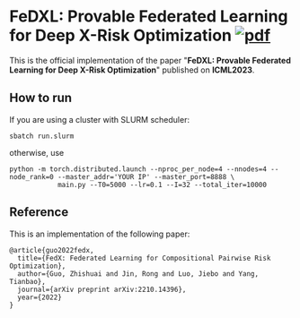 # FeDXL: Provable Federated Learning for Deep X-Risk Optimization  [![pdf](https://img.shields.io/badge/Arxiv-pdf-orange.svg?style=flat)](https://arxiv.org/abs/2210.14396)

This is the official implementation of the paper "**FeDXL: Provable Federated Learning for Deep X-Risk Optimization**" published on **ICML2023**. 


How to run 
---------
If you are using a cluster with SLURM scheduler: 
```
sbatch run.slurm
```
otherwise, use
```
python -m torch.distributed.launch --nproc_per_node=4 --nnodes=4 --node_rank=0 --master_addr='YOUR IP' --master_port=8888 \
            main.py --T0=5000 --lr=0.1 --I=32 --total_iter=10000
```

Reference
---------
This is an implementation of the following paper:
```
@article{guo2022fedx,
  title={FedX: Federated Learning for Compositional Pairwise Risk Optimization},
  author={Guo, Zhishuai and Jin, Rong and Luo, Jiebo and Yang, Tianbao},
  journal={arXiv preprint arXiv:2210.14396},
  year={2022}
}
```
